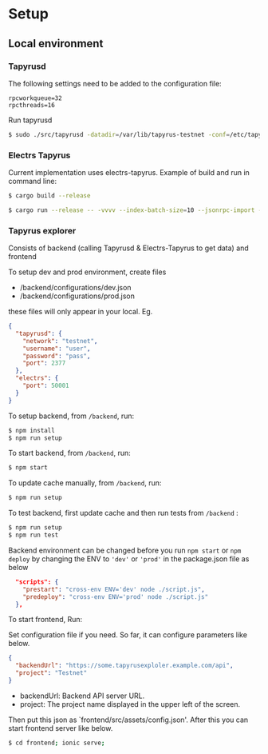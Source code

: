 # Setup

## Local environment

### Tapyrusd

The following settings need to be added to the configuration file:

```
rpcworkqueue=32
rpcthreads=16
```

Run tapyrusd
```bash
$ sudo ./src/tapyrusd -datadir=/var/lib/tapyrus-testnet -conf=/etc/tapyrus/tapyrus.conf 
```

### Electrs Tapyrus

Current implementation uses electrs-tapyrus. Example of build and run in command line:

```bash
$ cargo build --release
```

```bash
$ cargo run --release -- -vvvv --index-batch-size=10 --jsonrpc-import --db-dir ./db --electrum-rpc-addr="127.0.0.1:50001" --daemon-dir /var/lib/tapyrus-testnet/prod-1939510133/ --network-id 1939510133  --txid-limit=0
```

### Tapyrus explorer

Consists of backend (calling Tapyrusd & Electrs-Tapyrus to get data) and frontend

To setup dev and prod environment, create files

* /backend/configurations/dev.json
* /backend/configurations/prod.json

these files will only appear in your local. Eg.

```json
{
  "tapyrusd": {
    "network": "testnet",
    "username": "user",
    "password": "pass",
    "port": 2377
  },
  "electrs": {
    "port": 50001
  }
}
```

To setup backend, from `/backend`, run:

```bash
$ npm install
$ npm run setup
```

To start backend, from `/backend`, run:

```bash
$ npm start
```

To update cache manually, from `/backend`, run:
```bash
$ npm run setup
```

To test backend, first update cache and then run tests from `/backend` :

```bash
$ npm run setup
$ npm run test
```

Backend environment can be changed before you run `npm start` or `npm deploy` by changing the ENV to `'dev'` or `'prod'` in the package.json file as below

```json
  "scripts": {
    "prestart": "cross-env ENV='dev' node ./script.js", 
    "predeploy": "cross-env ENV='prod' node ./script.js"
  },
```

To start frontend, Run:

Set configuration file if you need. So far, it can configure parameters like below.

```json
{
  "backendUrl": "https://some.tapyrusexploler.example.com/api",
  "project": "Testnet"
}
```

* backendUrl: Backend API server URL.
* project: The project name displayed in the upper left of the screen.

Then put this json as `frontend/src/assets/config.json'. After this you can start frontend server like below.

```bash
$ cd frontend; ionic serve;
```

